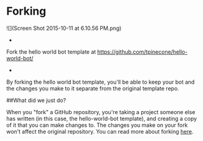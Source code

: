 # Forking

![](Screen Shot 2015-10-11 at 6.10.56 PM.png)

* 
Fork the hello world bot template at https://github.com/tpinecone/hello-world-bot/ 

* 
By forking the hello world bot template, you'll be able to keep your bot and the changes you make to it separate from the original template repo.

##What did we just do?

When you "fork" a GitHub repository, you're taking a project someone else has written (in this case, the hello-world-bot template), and creating a copy of it that you can make changes to. The changes you make on your fork won't affect the original repository. You can read more about forking <a href="https://guides.github.com/activities/forking/">here</a>.